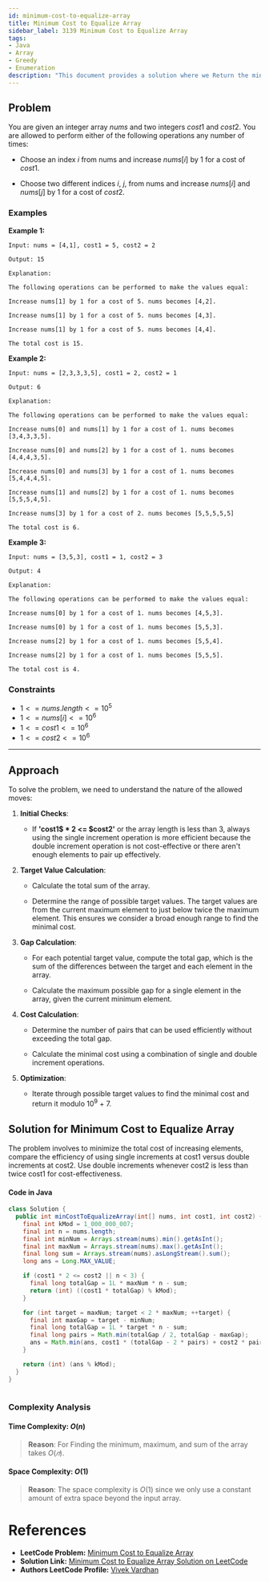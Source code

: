 ```yaml
---
id: minimum-cost-to-equalize-array
title: Minimum Cost to Equalize Array
sidebar_label: 3139 Minimum Cost to Equalize Array
tags:
- Java
- Array
- Greedy
- Enumeration
description: "This document provides a solution where we Return the minimum cost required to make all elements in the array equal."
---
```


## Problem

You are given an integer array $nums$ and two integers $cost1$ and $cost2$. You are allowed to perform either of the following operations any number of times:

- Choose an index $i$ from nums and increase $nums[i]$ by $1$ for a cost of $cost1$.

- Choose two different indices $i$, $j$, from nums and increase $nums[i]$ and $nums[j]$ by $1$ for a cost of $cost2$.

### Examples

**Example 1:**

```
Input: nums = [4,1], cost1 = 5, cost2 = 2

Output: 15

Explanation: 

The following operations can be performed to make the values equal:

Increase nums[1] by 1 for a cost of 5. nums becomes [4,2].

Increase nums[1] by 1 for a cost of 5. nums becomes [4,3].

Increase nums[1] by 1 for a cost of 5. nums becomes [4,4].

The total cost is 15.
```

**Example 2:**

```
Input: nums = [2,3,3,3,5], cost1 = 2, cost2 = 1

Output: 6

Explanation: 

The following operations can be performed to make the values equal:

Increase nums[0] and nums[1] by 1 for a cost of 1. nums becomes [3,4,3,3,5].

Increase nums[0] and nums[2] by 1 for a cost of 1. nums becomes [4,4,4,3,5].

Increase nums[0] and nums[3] by 1 for a cost of 1. nums becomes [5,4,4,4,5].

Increase nums[1] and nums[2] by 1 for a cost of 1. nums becomes [5,5,5,4,5].

Increase nums[3] by 1 for a cost of 2. nums becomes [5,5,5,5,5]

The total cost is 6.
```

**Example 3:**

```
Input: nums = [3,5,3], cost1 = 1, cost2 = 3

Output: 4

Explanation: 

The following operations can be performed to make the values equal:

Increase nums[0] by 1 for a cost of 1. nums becomes [4,5,3].

Increase nums[0] by 1 for a cost of 1. nums becomes [5,5,3].

Increase nums[2] by 1 for a cost of 1. nums becomes [5,5,4].

Increase nums[2] by 1 for a cost of 1. nums becomes [5,5,5].

The total cost is 4.
```

### Constraints

- $1 <= nums.length <= 10^5$
- $1 <= nums[i] <= 10^6$
- $1 <= cost1 <= 10^6$
- $1 <= cost2 <= 10^6$
---

## Approach

To solve the problem, we need to understand the nature of the allowed moves:

1. **Initial Checks**:

   - If **'cost1$ * 2 <= $cost2'** or the array length is less than 3, always using the single increment operation is more efficient because the double increment operation is not cost-effective or there aren't enough elements to pair up effectively.
     
2. **Target Value Calculation**:

   - Calculate the total sum of the array.
     
   - Determine the range of possible target values. The target values are from the current maximum element to just below twice the maximum element. This ensures we consider a broad enough range to find the minimal cost.
   
3. **Gap Calculation**:

   - For each potential target value, compute the total gap, which is the sum of the differences between the target and each element in the array.
     
   - Calculate the maximum possible gap for a single element in the array, given the current minimum element.
     
4. **Cost Calculation**:

   - Determine the number of pairs that can be used efficiently without exceeding the total gap.
     
   - Calculate the minimal cost using a combination of single and double increment operations.
    
5. **Optimization**:

   - Iterate through possible target values to find the minimal cost and return it modulo $10^9$ + 7.
     
## Solution for Minimum Cost to Equalize Array

The problem involves to minimize the total cost of increasing elements, compare the efficiency of using single increments at cost1 versus double increments at cost2. Use double increments whenever cost2 is less than twice cost1 for cost-effectiveness.

#### Code in Java

```java
class Solution {
  public int minCostToEqualizeArray(int[] nums, int cost1, int cost2) {
    final int kMod = 1_000_000_007;
    final int n = nums.length;
    final int minNum = Arrays.stream(nums).min().getAsInt();
    final int maxNum = Arrays.stream(nums).max().getAsInt();
    final long sum = Arrays.stream(nums).asLongStream().sum();
    long ans = Long.MAX_VALUE;

    if (cost1 * 2 <= cost2 || n < 3) {
      final long totalGap = 1L * maxNum * n - sum;
      return (int) ((cost1 * totalGap) % kMod);
    }

    for (int target = maxNum; target < 2 * maxNum; ++target) {
      final int maxGap = target - minNum;
      final long totalGap = 1L * target * n - sum;
      final long pairs = Math.min(totalGap / 2, totalGap - maxGap);
      ans = Math.min(ans, cost1 * (totalGap - 2 * pairs) + cost2 * pairs);
    }

    return (int) (ans % kMod);
  }
}
    
```

### Complexity Analysis

#### Time Complexity: $O(n)$

> **Reason**: For Finding the minimum, maximum, and sum of the array takes $O(𝑛)$.

#### Space Complexity: $O(1)$

> **Reason**: The space complexity is $O(1)$ since we only use a constant amount of extra space beyond the input array.

# References

- **LeetCode Problem:** [Minimum Cost to Equalize Array](https://leetcode.com/problems/minimum-cost-to-equalize-array/description/)
- **Solution Link:** [Minimum Cost to Equalize Array Solution on LeetCode](https://leetcode.com/problems/minimum-cost-to-equalize-array/solutions/)
- **Authors LeetCode Profile:** [Vivek Vardhan](https://leetcode.com/u/vivekvardhan43862/)
